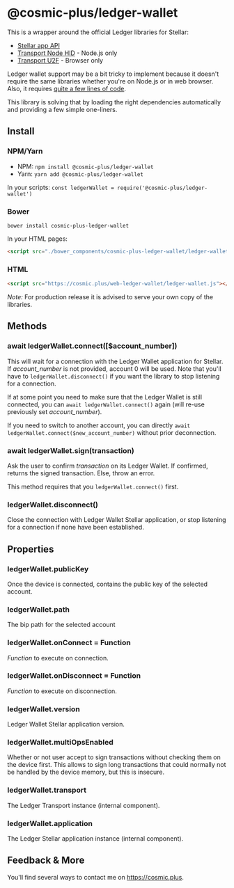 # @cosmic-plus/ledger-wallet

This is a wrapper around the official Ledger libraries for Stellar:

* [Stellar app API](https://www.npmjs.com/package/@ledgerhq/hw-app-str)
* [Transport Node HID](https://www.npmjs.com/package/@ledgerhq/hw-transport-node-hid) - Node.js only
* [Transport U2F](https://www.npmjs.com/package/@ledgerhq/hw-transport-u2f) - Browser only

Ledger wallet support may be a bit tricky to implement because it doesn't
require the same libraries whether you're on Node.js or in web browser. Also, it
requires [quite a few lines of
code](https://github.com/cosmic-plus/node-ledger-wallet/blob/master/src/ledger.js).

This library is solving that by loading the right dependencies automatically and
providing a few simple one-liners.


## Install

### NPM/Yarn

* NPM: `npm install @cosmic-plus/ledger-wallet`
* Yarn: `yarn add @cosmic-plus/ledger-wallet`

In your scripts: `const ledgerWallet = require('@cosmic-plus/ledger-wallet')`

### Bower

`bower install cosmic-plus-ledger-wallet`

In your HTML pages:

```HTML
<script src="./bower_components/cosmic-plus-ledger-wallet/ledger-wallet.js"></script>
```

### HTML

```HTML
<script src="https://cosmic.plus/web-ledger-wallet/ledger-wallet.js"></script>
```

*Note:* For production release it is advised to serve your own copy of the
libraries.

## Methods

### await ledgerWallet.connect([$account_number])

This will wait for a connection with the Ledger Wallet application for Stellar.
If _account_number_ is not provided, account 0 will be used. Note that you'll
have to `ledgerWallet.disconnect()` if you want the library to stop listening
for a connection.

If at some point you need to make sure that the Ledger Wallet is still
connected, you can `await ledgerWallet.connect()` again (will re-use previously set _account_number_).

If you need to switch to another account, you can directly `await
ledgerWallet.connect($new_account_number)` without prior deconnection.


### await ledgerWallet.sign(transaction)

Ask the user to confirm _transaction_ on its Ledger Wallet. If confirmed,
returns the signed transaction. Else, throw an error.

This method requires that you `ledgerWallet.connect()` first.


### ledgerWallet.disconnect()

Close the connection with Ledger Wallet Stellar application, or stop listening
for a connection if none have been established.


## Properties

### ledgerWallet.publicKey

Once the device is connected, contains the public key of the selected account.

### ledgerWallet.path

The bip path for the selected account

### ledgerWallet.onConnect = Function

_Function_ to execute on connection.

### ledgerWallet.onDisconnect = Function

_Function_ to execute on disconnection.

### ledgerWallet.version

Ledger Wallet Stellar application version.

### ledgerWallet.multiOpsEnabled

Whether or not user accept to sign transactions without checking them on the
device first. This allows to sign long transactions that could normally not be
handled by the device memory, but this is insecure.

### ledgerWallet.transport

The Ledger Transport instance (internal component).

### ledgerWallet.application

The Ledger Stellar application instance (internal component).


## Feedback & More

You'll find several ways to contact me on https://cosmic.plus.
